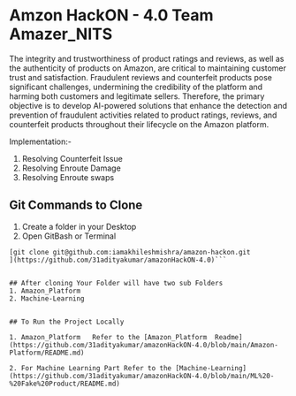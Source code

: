 # Amzon HackON - 4.0 Team Amazer_NITS

 The integrity and trustworthiness of product ratings and reviews, as well as the authenticity of products on Amazon, are critical 
to maintaining customer trust and satisfaction. Fraudulent reviews and counterfeit products pose significant challenges, 
undermining the credibility of the platform and harming both customers and legitimate sellers. Therefore, the primary objective 
is to develop AI-powered solutions that enhance the detection and prevention of fraudulent activities related to product ratings, 
reviews, and counterfeit products throughout their lifecycle on the Amazon platform.

Implementation:- 
1. Resolving Counterfeit Issue
2. Resolving Enroute Damage
3. Resolving Enroute swaps

## Git Commands to Clone 

1. Create a folder in your Desktop
2. Open GitBash or Terminal 

```
[git clone git@github.com:iamakhileshmishra/amazon-hackon.git
](https://github.com/31adityakumar/amazonHackON-4.0)```


## After cloning Your Folder will have two sub Folders 
1. Amazon_Platform 
2. Machine-Learning


## To Run the Project Locally

1. Amazon_Platform   Refer to the [Amazon_Platform  Readme](https://github.com/31adityakumar/amazonHackON-4.0/blob/main/Amazon-Platform/README.md)

2. For Machine Learning Part Refer to the [Machine-Learning](https://github.com/31adityakumar/amazonHackON-4.0/blob/main/ML%20-%20Fake%20Product/README.md)
